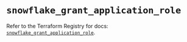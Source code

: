 # `snowflake_grant_application_role`

Refer to the Terraform Registry for docs: [`snowflake_grant_application_role`](https://registry.terraform.io/providers/snowflake-labs/snowflake/1.0.1/docs/resources/grant_application_role).
